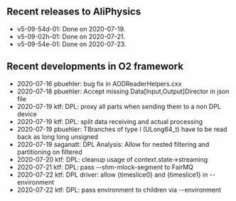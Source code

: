 ## Recent releases to AliPhysics
- v5-09-54d-01: Done on 2020-07-19.
- v5-09-02h-01: Done on 2020-07-21.
- v5-09-54e-01: Done on 2020-07-23.
## Recent developments in O2 framework
- 2020-07-16 pbuehler: bug fix in AODReaderHelpers.cxx
- 2020-07-18 pbuehler: Accept missing Data[Input,Output]Director in json file
- 2020-07-19 ktf: DPL: proxy all parts when sending them to a non DPL device
- 2020-07-19 ktf: DPL: split data receiving and actual processing
- 2020-07-19 pbuehler: TBranches of type l (ULong64_t) have to be read back as long long unsigned
- 2020-07-19 saganatt: DPL Analysis: Allow for nested filtering and partitioning on filtered
- 2020-07-20 ktf: DPL: cleanup usage of context.state->streaming
- 2020-07-21 ktf: DPL: pass --shm-mlock-segment to FairMQ
- 2020-07-22 ktf: DPL driver: allow {timeslice0} and {timeslice1} in --environment
- 2020-07-22 ktf: DPL: pass environment to children via --environment
